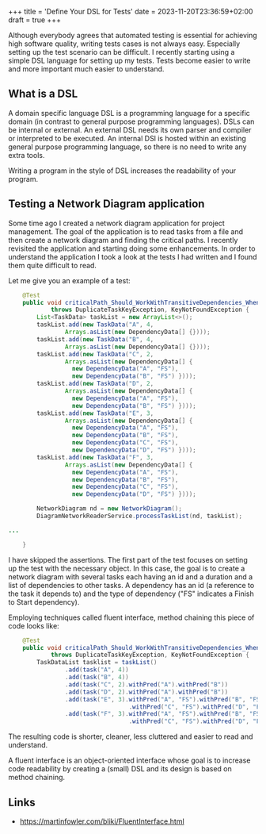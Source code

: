 +++
title = 'Define Your DSL for Tests'
date = 2023-11-20T23:36:59+02:00
draft = true
+++

Although everybody agrees that automated testing is essential for achieving high software quality, writing tests cases is not always easy. Especially setting up the test scenario can be difficult. I recently starting using a simple DSL language for setting up my tests. Tests become easier to write and more important much easier to understand.

## What is a DSL

A domain specific language DSL is a programming language for a specific domain (in contrast to general purpose programming languages). DSLs can be internal or external. An external DSL needs its own parser and compiler or interpreted to be executed. An internal DSl is hosted within an existing general purpose programming language, so there is no need to write any extra tools.

Writing a program in the style of DSL increases the readability of your program.

## Testing a Network Diagram application

Some time ago I created a network diagram application for project management. The goal of the application is to read tasks from a file and then create a network diagram and finding the critical paths. I recently revisited the application and starting doing some enhancements. In order to understand the application I took a look at the tests I had written and I found them quite difficult to read.

Let me give you an example of a test:

```java
    @Test
    public void criticalPath_Should_WorkWithTransitiveDependencies_WhenMoreThanOnePath()
            throws DuplicateTaskKeyException, KeyNotFoundException {
        List<TaskData> taskList = new ArrayList<>();
        taskList.add(new TaskData("A", 4,
                Arrays.asList(new DependencyData[] {})));
        taskList.add(new TaskData("B", 4,
                Arrays.asList(new DependencyData[] {})));
        taskList.add(new TaskData("C", 2,
                Arrays.asList(new DependencyData[] {
                  new DependencyData("A", "FS"),
                  new DependencyData("B", "FS") })));
        taskList.add(new TaskData("D", 2,
                Arrays.asList(new DependencyData[] {
                  new DependencyData("A", "FS"),
                  new DependencyData("B", "FS") })));
        taskList.add(new TaskData("E", 3,
                Arrays.asList(new DependencyData[] {
                  new DependencyData("A", "FS"),
                  new DependencyData("B", "FS"),
                  new DependencyData("C", "FS"),
                  new DependencyData("D", "FS") })));
        taskList.add(new TaskData("F", 3,
                Arrays.asList(new DependencyData[] {
                  new DependencyData("A", "FS"),
                  new DependencyData("B", "FS"),
                  new DependencyData("C", "FS"),
                  new DependencyData("D", "FS") })));

        NetworkDiagram nd = new NetworkDiagram();
        DiagramNetworkReaderService.processTaskList(nd, taskList);

...

    }
```

I have skipped the assertions. The first part of the test focuses on setting up the test with the necessary object. In this case, the goal is to create a network diagram with several tasks each having an id and a duration and a list of dependencies to other tasks. A dependency has an id (a reference to the task it depends to) and the type of dependency ("FS" indicates a Finish to Start dependency).

Employing techniques called fluent interface, method chaining this piece of code looks like:

```java
    @Test
    public void criticalPath_Should_WorkWithTransitiveDependencies_WhenMoreThanOnePath()
            throws DuplicateTaskKeyException, KeyNotFoundException {
        TaskDataList tasklist = taskList()
                .add(task("A", 4))
                .add(task("B", 4))
                .add(task("C", 2).withPred("A").withPred("B"))
                .add(task("D", 2).withPred("A").withPred("B"))
                .add(task("E", 3).withPred("A", "FS").withPred("B", "FS")
                                  .withPred("C", "FS").withPred("D", "FS"))
                .add(task("F", 3).withPred("A", "FS").withPred("B", "FS")
                                  .withPred("C", "FS").withPred("D", "FS"));
```

The resulting code is shorter, cleaner, less cluttered and easier to read and understand.

A fluent interface is an object-oriented interface whose goal is to increase code readability by creating a (small) DSL and its design is based on method chaining.

## Links

- https://martinfowler.com/bliki/FluentInterface.html

